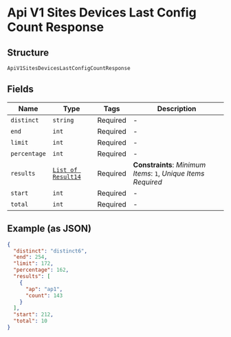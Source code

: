 
# Api V1 Sites Devices Last Config Count Response

## Structure

`ApiV1SitesDevicesLastConfigCountResponse`

## Fields

| Name | Type | Tags | Description |
|  --- | --- | --- | --- |
| `distinct` | `string` | Required | - |
| `end` | `int` | Required | - |
| `limit` | `int` | Required | - |
| `percentage` | `int` | Required | - |
| `results` | [`List of Result14`](../../doc/models/result-14.md) | Required | **Constraints**: *Minimum Items*: `1`, *Unique Items Required* |
| `start` | `int` | Required | - |
| `total` | `int` | Required | - |

## Example (as JSON)

```json
{
  "distinct": "distinct6",
  "end": 254,
  "limit": 172,
  "percentage": 162,
  "results": [
    {
      "ap": "ap1",
      "count": 143
    }
  ],
  "start": 212,
  "total": 10
}
```

